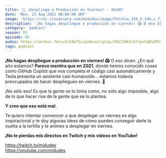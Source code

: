 ```yaml
---
title: '🚀 ¡Despliega a Producción en Viernes! - 03x05'
date: 'Mon, 23 Aug 2021 08:00:00 GMT'
image: 'https://res.cloudinary.com/midudev/image/fetch/w_256,h_144,c_fill,f_auto/https://d3t3ozftmdmh3i.cloudfront.net/production/podcast_uploaded_episode/7340239/7340239-1643326161394-dace281a3bf3f.jpg'
description: '¡No hagas despliegue a producción en viernes! 😱 O eso dicen. ¿En qué año estamos? Parece mentira que en 2021, donde hemos conocido cosas como GitHub Copilot que nos completa el có'
category: 'podcast'
season: 03
episode: 05
audio: https://anchor.fm/s/2c58e75c/podcast/play/39172063/https%3A%2F%2Fd3ctxlq1ktw2nl.cloudfront.net%2Fstaging%2F2021-7-22%2F12908a9c-674b-d9a4-07ea-c80d97fde6d4.m4a
tags: podcast
---
```


<p><strong>¡No hagas despliegue a producción en viernes! 😱</strong> O eso dicen. ¿En qué año estamos? <strong>Parece mentira que en 2021</strong>, donde hemos conocido cosas como GitHub Copilot que nos completa el código casi automáticamente y Tesla presenta un asistente casi humanoide... estamos todavía preocupados de hacer despliegues en viernes. 🥲</p>
<p>¡No sólo eso! Es que la gente se lo toma como, no sólo algo imposible, algo de lo que hacer rise de la gente que se lo plantea.</p>
<p><strong>Y creo que eso está mal.&nbsp;</strong></p>
<p>Te quiero intentar convencer a que desplegar un viernes es algo inspiracional y te doy algunas ideas de cómo puedes conseguir darle la vuelta a la tortilla y te animes a desplegar en viernes.</p>
<p><strong>¡No te pierdas mis directos en Twitch y mis vídeos en YouTube!</strong></p>
<p><a href="https://twitch.tv/midudev">https://twitch.tv/midudev</a><br>
<a href="https://youtube.com/midudev">https://youtube.com/midudev</a></p>

